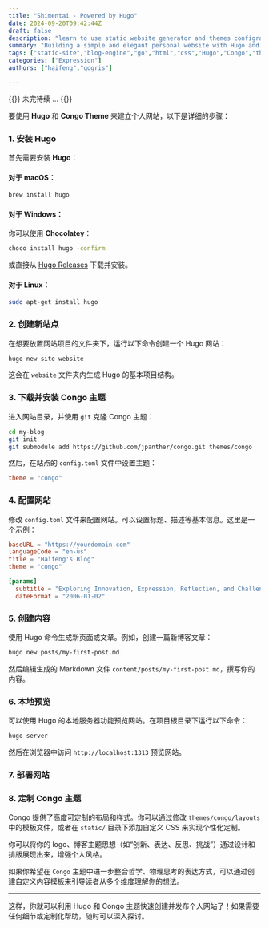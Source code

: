 ```yaml
---
title: "Shimentai - Powered by Hugo"
date: 2024-09-20T09:42:44Z
draft: false
description: "learn to use static website generator and themes configration"
summary: "Building a simple and elegant personal website with Hugo and Congo."
tags: ["static-site","blog-engine","go","html","css","Hugo","Congo","theme","hugo-theme","emoji","shortcode"]
categories: ["Expression"]
authors: ["haifeng","qogris"]

---
```



{{<lead>}}
未完待续 ... 
{{</lead>}}



要使用 **Hugo** 和 **Congo Theme** 来建立个人网站，以下是详细的步骤：

### 1. 安装 Hugo

首先需要安装 **Hugo**：

#### 对于 macOS：
```bash
brew install hugo
```

#### 对于 Windows：
你可以使用 **Chocolatey**：
```bash
choco install hugo -confirm
```
或直接从 [Hugo Releases](https://github.com/gohugoio/hugo/releases) 下载并安装。

#### 对于 Linux：
```bash
sudo apt-get install hugo
```

### 2. 创建新站点

在想要放置网站项目的文件夹下，运行以下命令创建一个 Hugo 网站：
```bash
hugo new site website
```
这会在 `website` 文件夹内生成 Hugo 的基本项目结构。

### 3. 下载并安装 Congo 主题

进入网站目录，并使用 `git` 克隆 Congo 主题：
```bash
cd my-blog
git init
git submodule add https://github.com/jpanther/congo.git themes/congo
```

然后，在站点的 `config.toml` 文件中设置主题：
```toml
theme = "congo"
```

### 4. 配置网站

修改 `config.toml` 文件来配置网站。可以设置标题、描述等基本信息。这里是一个示例：
```toml
baseURL = "https://yourdomain.com"
languageCode = "en-us"
title = "Haifeng's Blog"
theme = "congo"

[params]
  subtitle = "Exploring Innovation, Expression, Reflection, and Challenge"
  dateFormat = "2006-01-02"
```

### 5. 创建内容

使用 Hugo 命令生成新页面或文章。例如，创建一篇新博客文章：
```bash
hugo new posts/my-first-post.md
```

然后编辑生成的 Markdown 文件 `content/posts/my-first-post.md`，撰写你的内容。

### 6. 本地预览

可以使用 Hugo 的本地服务器功能预览网站。在项目根目录下运行以下命令：
```bash
hugo server
```
然后在浏览器中访问 `http://localhost:1313` 预览网站。

### 7. 部署网站


### 8. 定制 Congo 主题

Congo 提供了高度可定制的布局和样式。你可以通过修改 `themes/congo/layouts` 中的模板文件，或者在 `static/` 目录下添加自定义 CSS 来实现个性化定制。

你可以将你的 logo、博客主题思想（如“创新、表达、反思、挑战”）通过设计和排版展现出来，增强个人风格。

如果你希望在 `Congo` 主题中进一步整合哲学、物理思考的表达方式，可以通过创建自定义内容模板来引导读者从多个维度理解你的想法。

---

这样，你就可以利用 Hugo 和 Congo 主题快速创建并发布个人网站了！如果需要任何细节或定制化帮助，随时可以深入探讨。
